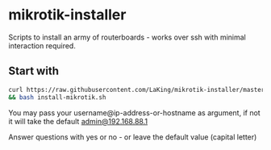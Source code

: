 # mikrotik-installer
Scripts to install an army of routerboards - works over ssh with minimal interaction required.

## Start with
```bash
curl https://raw.githubusercontent.com/LaKing/mikrotik-installer/master/install-mikrotik.sh > install-mikrotik.sh \
&& bash install-mikrotik.sh
```

You may pass your username@ip-address-or-hostname as argument, if not it will take the default admin@192.168.88.1


Answer questions with yes or no - or leave the default value (capital letter)
